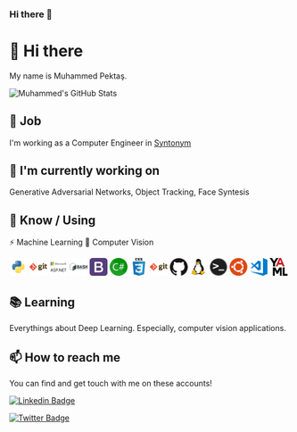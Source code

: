 ### Hi there 👋

<!--
**mhmddpkts/mhmddpkts** is a ✨ _special_ ✨ repository because its `README.md` (this file) appears on your GitHub profile.

Here are some ideas to get you started:

- 🔭 I’m currently working on ...
- 🌱 I’m currently learning ...
- 👯 I’m looking to collaborate on ...
- 🤔 I’m looking for help with ...
- 💬 Ask me about ...
- 📫 How to reach me: ...
- 😄 Pronouns: ...
- ⚡ Fun fact: ...
-->
# 👋 Hi there

My name is Muhammed Pektaş.

![Muhammed's GitHub Stats](https://github-readme-stats.vercel.app/api?username=mhmddpkts&show_icons=true)

## 💼 Job

I'm working as a Computer Engineer in [Syntonym](https://syntonym.com/)

## 🔭 I'm currently working on

Generative Adversarial Networks, Object Tracking, Face Syntesis

## 🧠 Know / Using

⚡  Machine Learning
🔭 Computer Vision

<img src="https://raw.githubusercontent.com/github/explore/80688e429a7d4ef2fca1e82350fe8e3517d3494d/topics/python/python.png" height="32" /> 
<img src="https://raw.githubusercontent.com/github/explore/master/topics/git/git.png" height="32" /> 
<img src="https://github.com/github/explore/blob/master/topics/aspnet/aspnet.png?raw=true" height="32" /> 
<img src="https://github.com/github/explore/blob/master/topics/bash/bash.png?raw=true" height="32" /> 
<img src="https://github.com/github/explore/blob/master/topics/bootstrap/bootstrap.png?raw=true" height="32" /> 
<img src="https://github.com/github/explore/blob/master/topics/csharp/csharp.png?raw=true" height="32" /> 
<img src="https://github.com/github/explore/blob/master/topics/css/css.png?raw=true" height="32" /> 
<img src="https://github.com/github/explore/blob/master/topics/git/git.png?raw=true" height="32" /> 
<img src="https://github.com/github/explore/blob/master/topics/github/github.png?raw=true" height="32" /> 
<img src="https://github.com/github/explore/blob/master/topics/linux/linux.png?raw=true" height="32" /> 
<img src="https://github.com/github/explore/blob/master/topics/terminal/terminal.png?raw=true" height="32" /> 
<img src="https://github.com/github/explore/blob/master/topics/ubuntu/ubuntu.png?raw=true" height="32" /> 
<img src="https://github.com/github/explore/blob/master/topics/visual-studio-code/visual-studio-code.png?raw=true" height="32" /> 
<img src="https://github.com/github/explore/blob/master/topics/yaml/yaml.png?raw=true" height="32" />

## 📚 Learning

Everythings about Deep Learning. Especially,  computer vision applications.

## 📫 How to reach me

You can find and get touch with me on these accounts!

[![Linkedin Badge](https://img.shields.io/badge/mhmdpkts-follow%20on%20linkedin-blue?style=for-the-badge&logo=linkedin)](https://www.linkedin.com/in/mhmdpkts/)

[![Twitter Badge](https://img.shields.io/badge/@mhmdpkts-follow%20on%20twitter-blue?style=for-the-badge&logo=twitter)](https://twitter.com/mhmdpkts)

